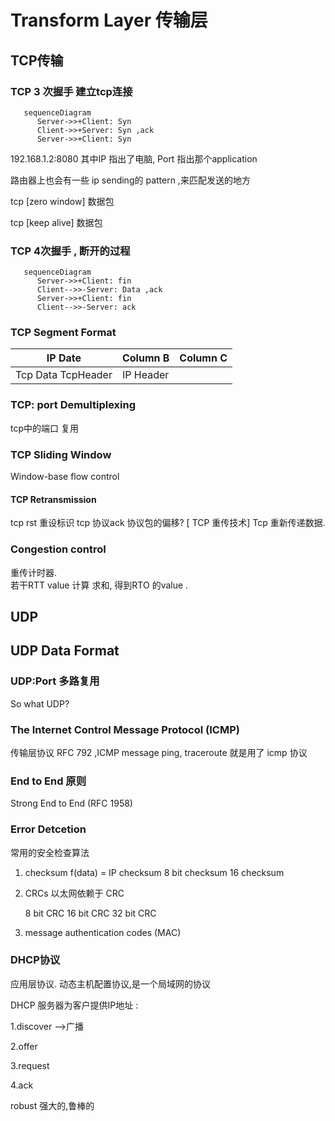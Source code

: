 # Transform Layer 传输层
## TCP传输

### TCP 3 次握手 建立tcp连接

```mermaid
   sequenceDiagram
      Server->>+Client: Syn
      Client->>+Server: Syn ,ack
      Server->>+Client: Syn
```

192.168.1.2:8080 其中IP 指出了电脑, Port 指出那个application

路由器上也会有一些 ip sending的 pattern ,来匹配发送的地方

tcp [zero window] 数据包

tcp [keep alive] 数据包

### TCP 4次握手 , 断开的过程


```mermaid
   sequenceDiagram
      Server->>+Client: fin
      Client-->>-Server: Data ,ack
      Server->>+Client: fin
      Client-->>-Server: ack

```


### TCP Segment Format

IP Date| Column B | Column C
---------|----------|---------
 Tcp Data  TcpHeader | IP Header

### TCP: port Demultiplexing
tcp中的端口 复用
### TCP Sliding Window
Window-base flow control
#### TCP Retransmission
tcp rst 重设标识
tcp 协议ack 协议包的偏移?
[ TCP 重传技术]
 Tcp 重新传递数据.

### Congestion control
重传计时器.  
若干RTT value 计算 求和, 得到RTO 的value .


## UDP
## UDP Data Format

### UDP:Port 多路复用

So what UDP?

### The Internet Control Message Protocol (ICMP) 
传输层协议
RFC 792 ,ICMP message
ping, traceroute  就是用了 icmp 协议

### End to End 原则
Strong End to End  (RFC 1958)

### Error Detcetion
常用的安全检查算法

1. checksum
   f(data) =  IP checksum
   8 bit checksum
   16 checksum
2. CRCs
   以太网依赖于 CRC

   8 bit  CRC
   16 bit CRC
   32 bit CRC

3. message authentication codes (MAC)


### DHCP协议

应用层协议. 动态主机配置协议,是一个局域网的协议

 DHCP 服务器为客户提供IP地址 :

1.discover  -->广播

2.offer

3.request

4.ack

robust 强大的,鲁棒的


